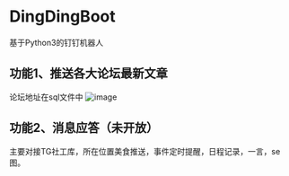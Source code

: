 # DingDingBoot
基于Python3的钉钉机器人

## 功能1、推送各大论坛最新文章
论坛地址在sql文件中
![image](https://user-images.githubusercontent.com/86729445/167870009-ff35f079-eeb3-4bfb-8ddb-4972a56fd057.png)


## 功能2、消息应答（未开放）
主要对接TG社工库，所在位置美食推送，事件定时提醒，日程记录，一言，se图。
